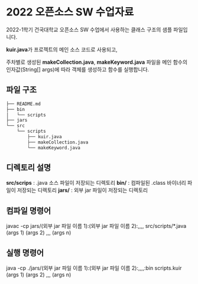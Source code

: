 # 2022 오픈소스 SW 수업자료

2022-1학기 건국대학교 오픈소스 SW 수업에서 사용하는 클래스 구조의 샘플 파일입니다.

**kuir.java**가 프로젝트의 메인 소스 코드로 사용되고,

주차별로 생성된 **makeCollection.java**, **makeKeyword.java** 파일을 메인 함수의 인자값(String[] args)에 따라 객체를 생성하고 함수를 실행합니다.

## 파일 구조

```bash
├── README.md
├── bin
│   └── scripts
├── jars
└── src
    └── scripts
        ├── kuir.java
        ├── makeCollection.java
        └── makeKeyword.java
``` 

## 디렉토리 설명

**src/scrips** : .java 소스 파일이 저장되는 디렉토리
**bin/** : 컴파일된 .class 바이너리 파일이 저장되는 디렉토리
**jars/** : 외부 jar 파일이 저장되는 디렉토리

## 컴파일 명령어

javac -cp jars/(외부 jar 파일 이름 1):(외부 jar 파일 이름 2):,,,, src/scripts/*.java (args 1) (args 2) ,,, (args n)

## 실행 명령어

java -cp ./jars/(외부 jar 파일 이름 1):(외부 jar 파일 이름 2):,,,,:bin scripts.kuir (args 1) (args 2) ,,, (args n)
